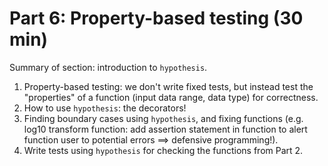# Part 6: Property-based testing (30 min)

Summary of section: introduction to `hypothesis`.

1. Property-based testing: we don't write fixed tests, but instead test the "properties" of a function (input data range, data type) for correctness.
1. How to use `hypothesis`: the decorators!
1. Finding boundary cases using `hypothesis`, and fixing functions (e.g. log10 transform function: add assertion statement in function to alert function user to potential errors ==> defensive programming!).
1. Write tests using `hypothesis` for checking the functions from Part 2.
